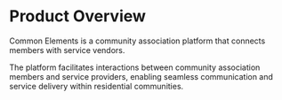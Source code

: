 # Product Overview

Common Elements is a community association platform that connects members with service vendors.

The platform facilitates interactions between community association members and service providers, enabling seamless communication and service delivery within residential communities.
